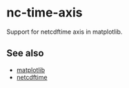 # nc-time-axis

Support for netcdftime axis in matplotlib.


## See also

* [matplotlib](http://matplotlib.org/)
* [netcdftime](https://github.com/Unidata/netcdf4-python/blob/master/netcdftime/netcdftime.py)

